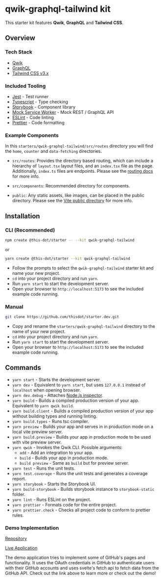 # qwik-graphql-tailwind kit

This starter kit features **Qwik**, **GraphQL** and **Tailwind CSS**.

## Overview

### Tech Stack

- [Qwik](https://qwik.builder.io/)
- [GraphQL](https://graphql.org/)
- [Tailwind CSS v3.x](https://tailwindcss.com/)

### Included Tooling

- [Jest](https://jestjs.io/) - Test runner
- [Typescript](https://www.typescriptlang.org/) - Type checking
- [Storybook](https://storybook.js.org/) - Component library
- [Mock Service Worker](https://mswjs.io/) - Mock REST / GraphQL API
- [ESLint](https://eslint.org/) - Code linting
- [Prettier](https://prettier.io/) - Code formatting

### Example Components

In this `starters/qwik-graphql-tailwind/src/routes` directory you will find the `home`, `counter` and `data-fetching` directories.

- `src/routes`: Provides the directory based routing, which can include a hierarchy of `layout.tsx` layout files, and an `index.tsx` file as the page. Additionally, `index.ts` files are endpoints. Please see the [routing docs](https://qwik.builder.io/qwikcity/routing/overview/) for more info.

- `src/components`: Recommended directory for components.

- `public`: Any static assets, like images, can be placed in the public directory. Please see the [Vite public directory](https://vitejs.dev/guide/assets.html#the-public-directory) for more info.

## Installation

### CLI (Recommended)

```bash
npm create @this-dot/starter -- --kit qwik-graphql-tailwind
```

or

```bash
yarn create @this-dot/starter --kit qwik-graphql-tailwind
```

- Follow the prompts to select the `qwik-graphql-tailwind` starter kit and name your new project.
- `cd` into your project directory and run `yarn`.
- Run `yarn start` to start the development server.
- Open your browser to `http://localhost:5173` to see the included example code running.

### Manual

```bash
git clone https://github.com/thisdot/starter.dev.git
```

- Copy and rename the `starters/qwik-graphql-tailwind` directory to the name of your new project.
- `cd` into your project directory and run `yarn`.
- Run `yarn start` to start the development server.
- Open your browser to `http://localhost:5173` to see the included example code running.

## Commands

- `yarn start` - Starts the development server.
- `yarn dev` - Equivalent to `yarn start`, but uses `127.0.0.1` instead of `localhost` when opening browser.
- `yarn dev.debug` - Attaches [Node.js inspector](https://nodejs.org/en/docs/inspector).
- `yarn build` - Builds a compiled production version of your app. Equivalent to `yarn qwik build`.
- `yarn build.client` - Builds a compiled production version of your app without building types and running linting.
- `yarn build.types` - Runs tsc compiler.
- `yarn preview` - Builds your app and serves in in production mode on a local vite preview server.
- `yarn build.preview` - Builds your app in production mode to be used with vite preview server.
- `yarn qwik` - Invokes the Qwik CLI. Possible arguments:
  - `add` - Add an integration to your app.
  - `build` - Builds your app in production mode.
  - `build preview` - Same as `build` but for preview server.
- `yarn test` - Runs the unit tests.
- `yarn test.coverage` - Runs the unit tests and generates a coverage report.
- `yarn storybook` - Starts the Storybook UI.
- `yarn build-storybook` - Builds storybook instance to `storybook-static` folder.
- `yarn lint` - Runs ESLint on the project.
- `yarn prettier` - Formats code for the entire project.
- `yarn prettier.check` - Checks all project code to conform to prettier rules.

### Demo Implementation

[Repository](https://github.com/thisdot/starter.dev-github-showcases/tree/main/qwik-graphql-tailwind)

[Live Application](https://qwik-graphql-tailwind.starter.dev/)

The demo application tries to implement some of GitHub's pages and functionality. It uses the OAuth credentials in GitHub to authenticate users with their GitHub accounts and uses svelte's fetch api to fetch data from the GitHub API. Check out the link above to learn more or check out the demo!
